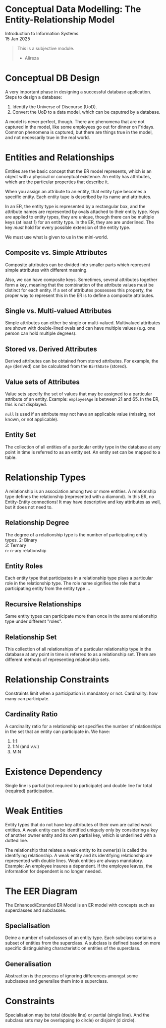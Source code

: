 Conceptual Data Modelling: The Entity-Relationship Model
==
Introduction to Information Systems  
15 Jan 2025

> This is a subjective module.
> - Alireza

# Conceptual DB Design
A very important phase in designing a successful database application.
Steps to design a database:
1. Identify the Universe of Discourse (UoD).
2. Convert the UoD to a data model, which can be caputred by a database.

A model is never perfect, though.
There are phenomena that are not captured in the model,
like some employees go out for dinner on Fridays.
Common phenomena is captured, but there are things true in the model, 
and not necessarily true in the real world.

# Entities and Relationships
Entities are the basic concept that the ER model represents, 
which is an object with a physical or conceptual existence.
An entity has attributes, which are the particular properties that describe it.

When you assign an attribute to an entity, that entity type becomes a specific entity.
Each entity tupe is described by its name and attributes.

In an ER, the entity type is represented by a rectangular box, 
and the attribute names are represented by ovals attached to their entity type.
Keys are applied to entity types, they are unique,
though there can be multiple keys (at least 1) for an entity type.
In the ER, they are are underlined.
The key *must* hold for every possible extension of the entity type.

We must use what is given to us in the mini-world.

## Composite vs. Simple Attributes
Composite attributes can be divided into smaller parts which represent simple attributes with different meaning.

Also, we can have composite keys.
Sometimes, several attributes together form a key,
meaning that the combination of the attribute values must be distinct for each entity.
If a set of attributes possesses this property, the proper way to represent this in the ER is to define a composite attributes.

## Single vs. Multi-valued Attributes
Simple attributes can either be single or multi-valued.
Multivalued attributes are shown with double-lined ovals and can have multiple values (e.g. one person can hold multiple degrees).

## Stored vs. Derived Attributes
Derived attributes can be obtained from stored attributes.
For example, the `Age` (derived) can be calculated from the `BirthDate` (stored).

## Value sets of Attributes
Value sets specify the set of values that may be assigned to a particular attribute of an entity.
Example: `employeeAge` is between 21 and 65.
In the ER, this is not displayed.

`null` is used if an attribute may not have an applicable value (missing, not known, or not applicable).

## Entity Set
The collection of all entities of a particular entity type in the database at any point in time is referred to as an entity set.
An entity set can be mapped to a table.

# Relationship Types
A relationship is an association among two or more entities.
A relationship type defines the relationship (represented with a diamond).
In this ER, no Entity-Entity connections!
It may have descriptive and key attributes as well,
but it does not need to.

## Relationship Degree
The degree of a relationship type is the number of participating entity types.
2: Binary  
3: Ternary  
n: n-ary relationship  

## Entity Roles
Each entity type that participates in a relationship type plays a particular role in the relationship type.
The role name signifies the role that a participating entity from the entity type ...

## Recursive Relationships
Same entity types can participate more than once in the same relationship type under different "roles".

## Relationship Set
This collection of all relationships of a particular relationship type in the database at any point in time is referred to
as a relationship set.
There are different methods of representing relationship sets.

# Relationship Constraints
Constraints limit when a participation is mandatory or not.
Cardinality: how many can participate.

## Cardinality Ratio
A cardinality ratio for a relationship set specifies the number of relationships in the set that an entity can participate in.
We have:
1. 1:1
2. 1:N (and v.v.)
3. M:N 

# Existence Dependency
Single line is partial (not required to participate)
and double line for total (required) participation.

# Weak Entities
Entity types that do not have key attributes of their own are called weak entities.
A weak entity can be identified uniquely only by considering a key of another owner entity
and its own partial key, which is underlined with a dotted line.

The relationship that relates a weak entity to its owner(s) is called the
identifying relationship.
A weak entity and its identifying relationship are represented with double lines.
Weak entities are always mandatory.
Example: An employee insures a dependent.
If the employee leaves, the information for dependent is no longer needed.

# The EER Diagram
The Enhanced/Extended ER Model is an ER model with concepts such as superclasses and subclasses.

## Specialisation
Deine a number of subclasses of an entity type.
Each subclass contains a subset of entities from the superclass. 
A subclass is defined based on more specific distinguishing characteristic on entities of the superclass.

## Generalisation
Abstraction is the process of ignoring differences amongst some subclasses and generalise them into a superclass.

# Constraints
Specialisation may be total (double line) or partial (single line). 
And the subclass sets may be overlapping (o circle) or disjoint (d circle).
